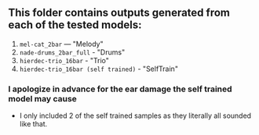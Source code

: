 ## This folder contains outputs generated from each of the tested models:

1. `mel-cat_2bar` — "Melody"
2. `nade-drums_2bar_full` - "Drums"
3. `hierdec-trio_16bar` - "Trio"
4. `hierdec-trio_16bar (self trained)` - "SelfTrain"

### I apologize in advance for the ear damage the self trained model may cause
- I only included 2 of the self trained samples as they literally all sounded like that.
